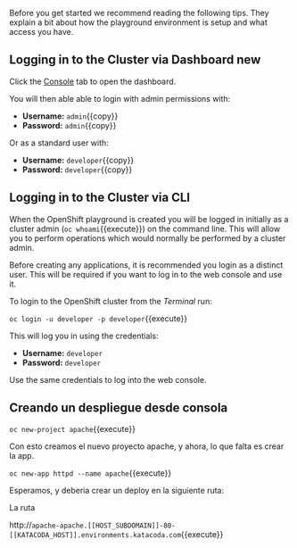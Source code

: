Before you get started we recommend reading the following tips. They explain
a bit about how the playground environment is setup and what access you have.

## Logging in to the Cluster via Dashboard new

Click the [Console](https://console-openshift-console-[[HOST_SUBDOMAIN]]-443-[[KATACODA_HOST]].environments.katacoda.com) tab to open the dashboard. 

You will then able able to login with admin permissions with:

* **Username:** ``admin``{{copy}}
* **Password:** ``admin``{{copy}}

Or as a standard user with:

* **Username:** ``developer``{{copy}}
* **Password:** ``developer``{{copy}}

## Logging in to the Cluster via CLI

When the OpenShift playground is created you will be logged in initially as
a cluster admin (`oc whoami`{{execute}}) on the command line. This will allow you to perform
operations which would normally be performed by a cluster admin.

Before creating any applications, it is recommended you login as a distinct
user. This will be required if you want to log in to the web console and
use it.

To login to the OpenShift cluster from the _Terminal_ run:

``oc login -u developer -p developer``{{execute}}

This will log you in using the credentials:

* **Username:** ``developer``
* **Password:** ``developer``

Use the same credentials to log into the web console.

## Creando un despliegue desde consola

``oc new-project apache``{{execute}}

Con esto creamos el nuevo proyecto apache, y ahora, lo que falta es crear la app.

``oc new-app httpd --name apache``{{execute}}

Esperamos, y deberia crear un deploy en la siguiente ruta:


La ruta

http://`apache-apache.[[HOST_SUBDOMAIN]]-80-[[KATACODA_HOST]].environments.katacoda.com`{{execute}}

